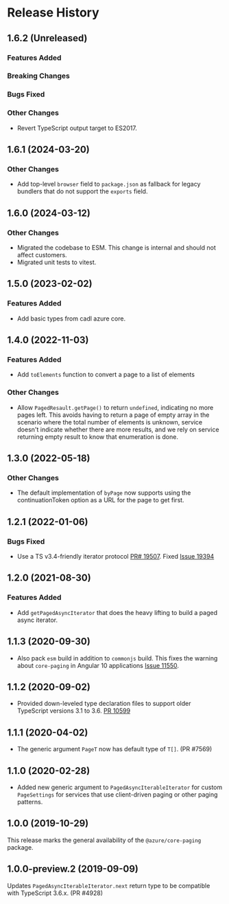 # Release History

## 1.6.2 (Unreleased)

### Features Added

### Breaking Changes

### Bugs Fixed

### Other Changes

- Revert TypeScript output target to ES2017.

## 1.6.1 (2024-03-20)

### Other Changes

- Add top-level `browser` field to `package.json` as fallback for legacy bundlers that do not support the `exports` field.

## 1.6.0 (2024-03-12)

### Other Changes

- Migrated the codebase to ESM. This change is internal and should not affect customers.
- Migrated unit tests to vitest.

## 1.5.0 (2023-02-02)

### Features Added

- Add basic types from cadl azure core.

## 1.4.0 (2022-11-03)

### Features Added

- Add `toElements` function to convert a page to a list of elements

### Other Changes

- Allow `PagedResault.getPage()` to return `undefined`, indicating no more pages left. This avoids having to return a page of empty array in the scenario where the total number of elements is unknown, service doesn't indicate whether there are more results, and we rely on service returning empty result to know that enumeration is done.

## 1.3.0 (2022-05-18)

### Other Changes

- The default implementation of `byPage` now supports using the continuationToken option as a URL for the page to get first.

## 1.2.1 (2022-01-06)

### Bugs Fixed

- Use a TS v3.4-friendly iterator protocol [PR# 19507](https://github.com/Azure/azure-sdk-for-js/pull/19507). Fixed [Issue 19394](https://github.com/Azure/azure-sdk-for-js/issues/19394)

## 1.2.0 (2021-08-30)

### Features Added

- Add `getPagedAsyncIterator` that does the heavy lifting to build a paged async iterator.

## 1.1.3 (2020-09-30)

- Also pack `esm` build in addition to `commonjs` build. This fixes the warning about `core-paging` in Angular 10 applications [Issue 11550](https://github.com/Azure/azure-sdk-for-js/issues/11550).

## 1.1.2 (2020-09-02)

- Provided down-leveled type declaration files to support older TypeScript versions 3.1 to 3.6.
  [PR 10599](https://github.com/Azure/azure-sdk-for-js/pull/10599)

## 1.1.1 (2020-04-02)

- The generic argument `PageT` now has default type of `T[]`. (PR #7569)

## 1.1.0 (2020-02-28)

- Added new generic argument to `PagedAsyncIterableIterator` for custom `PageSettings` for services that use client-driven paging or other paging patterns.

## 1.0.0 (2019-10-29)

This release marks the general availability of the `@azure/core-paging` package.

## 1.0.0-preview.2 (2019-09-09)

Updates `PagedAsyncIterableIterator.next` return type to be compatible with TypeScript 3.6.x. (PR #4928)
